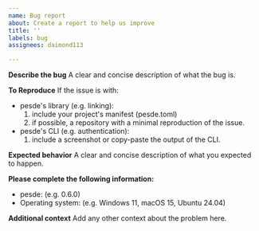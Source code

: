 ```yaml
---
name: Bug report
about: Create a report to help us improve
title: ''
labels: bug
assignees: daimond113

---
```


**Describe the bug**
A clear and concise description of what the bug is.

**To Reproduce**
If the issue is with:
- pesde's library (e.g. linking):
  1. include your project's manifest (pesde.toml)
  2. if possible, a repository with a minimal reproduction of the issue.
- pesde's CLI (e.g. authentication):
  1. include a screenshot or copy-paste the output of the CLI.

**Expected behavior**
A clear and concise description of what you expected to happen.

**Please complete the following information:**
 - pesde: (e.g. 0.6.0)
 - Operating system: (e.g. Windows 11, macOS 15, Ubuntu 24.04)

**Additional context**
Add any other context about the problem here.
